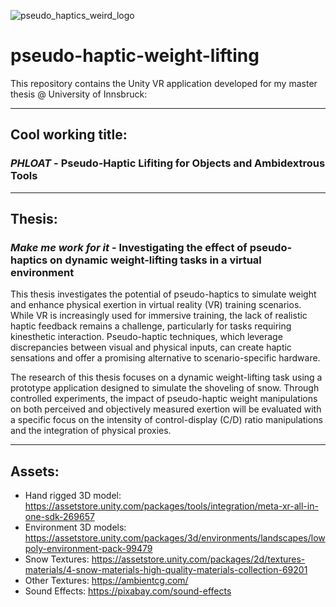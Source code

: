 ![pseudo_haptics_weird_logo](https://github.com/user-attachments/assets/5a3c00b2-b015-4d80-a562-fe1cbe5e636f)

# pseudo-haptic-weight-lifting

This repository contains the Unity VR application developed for my master thesis @ University of Innsbruck:

___
## Cool working title:
### *PHLOAT* - Pseudo-Haptic Lifiting for Objects and Ambidextrous Tools

___
## Thesis:
### *Make me work for it* - Investigating the effect of pseudo-haptics on dynamic weight-lifting tasks in a virtual environment

This thesis investigates the potential of pseudo-haptics to simulate weight and enhance physical exertion in virtual reality (VR) training scenarios. While VR is increasingly used for immersive training, the lack of realistic haptic feedback remains a challenge, particularly for tasks requiring kinesthetic interaction. Pseudo-haptic techniques, which leverage discrepancies between visual and physical inputs, can create haptic sensations and offer a promising alternative to scenario-specific hardware.

The research of this thesis focuses on a dynamic weight-lifting task using a prototype application designed to simulate the shoveling of snow. Through controlled experiments, the impact of pseudo-haptic weight manipulations on both perceived and objectively measured exertion will be evaluated with a specific focus on the intensity of control-display (C/D) ratio manipulations and the integration of physical proxies.

___
## Assets:

- Hand rigged 3D model: https://assetstore.unity.com/packages/tools/integration/meta-xr-all-in-one-sdk-269657
- Environment 3D models: https://assetstore.unity.com/packages/3d/environments/landscapes/lowpoly-environment-pack-99479
- Snow Textures: https://assetstore.unity.com/packages/2d/textures-materials/4-snow-materials-high-quality-materials-collection-69201
- Other Textures: https://ambientcg.com/
- Sound Effects: https://pixabay.com/sound-effects
